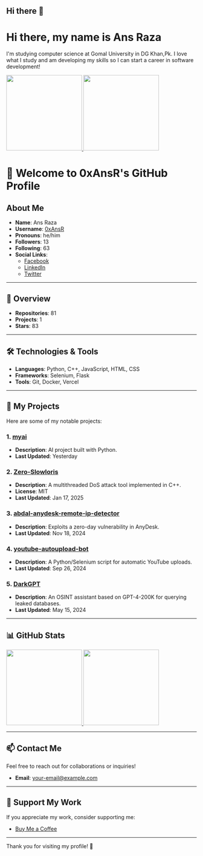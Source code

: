 ## Hi there 👋

<!--
**0xAnsR/0xAnsR** is a ✨ _special_ ✨ repository because its `README.md` (this file) appears on your GitHub profile.

Here are some ideas to get you started:

- 🔭 I’m currently working on ...
- 🌱 I’m currently learning ...
- 👯 I’m looking to collaborate on ...
- 🤔 I’m looking for help with ...
- 💬 Ask me about ...
- 📫 How to reach me: ...
- 😄 Pronouns: ...
- ⚡ Fun fact: ...
-->
# Hi there, my name is Ans Raza 

I'm studying computer science at Gomal University in DG Khan,Pk. I love what I study and am developing my skills so I can start a career in software development!  


<a href="https://github.com/0xAnsR">
  <img height="200" src="https://github-readme-stats.vercel.app/api?username=0xAnsR&show_icons=true&theme=radical&hide=contribs,prs&border_radius=10&bg_color=00000000&title_color=00ff00&text_color=ffffff&icon_color=00ff00" />
</a>
<a href="https://github.com/0xAnsR">
  <img height="200" src="https://github-readme-stats.vercel.app/api/top-langs/?username=0xAnsR&layout=compact&langs_count=8&theme=radical&bg_color=00000000&title_color=00ff00&text_color=ffffff&icon_color=00ff00" />
</a>


# 👋 Welcome to 0xAnsR's GitHub Profile

## About Me
- **Name**: Ans Raza
- **Username**: [0xAnsR](https://github.com/0xAnsR)
- **Pronouns**: he/him
- **Followers**: 13
- **Following**: 63
- **Social Links**:
  - [Facebook](https://fb.com/0xAnsR)
  - [LinkedIn](https://linkedin.com/in/ansraza)
  - [Twitter](https://twitter.com/0xans)

---

## 🚀 Overview
- **Repositories**: 81
- **Projects**: 1
- **Stars**: 83

---

## 🛠️ Technologies & Tools
- **Languages**: Python, C++, JavaScript, HTML, CSS
- **Frameworks**: Selenium, Flask
- **Tools**: Git, Docker, Vercel

---

## 📂 My Projects
Here are some of my notable projects:

### 1. [myai](https://github.com/0xAnsR/myai)
- **Description**: AI project built with Python.
- **Last Updated**: Yesterday

### 2. [Zero-Slowloris](https://github.com/0xAnsR/Zero-Slowloris)
- **Description**: A multithreaded DoS attack tool implemented in C++.
- **License**: MIT
- **Last Updated**: Jan 17, 2025

### 3. [abdal-anydesk-remote-ip-detector](https://github.com/0xAnsR/abdal-anydesk-remote-ip-detector)
- **Description**: Exploits a zero-day vulnerability in AnyDesk.
- **Last Updated**: Nov 18, 2024

### 4. [youtube-autoupload-bot](https://github.com/0xAnsR/youtube-autoupload-bot)
- **Description**: A Python/Selenium script for automatic YouTube uploads.
- **Last Updated**: Sep 26, 2024

### 5. [DarkGPT](https://github.com/0xAnsR/DarkGPT)
- **Description**: An OSINT assistant based on GPT-4-200K for querying leaked databases.
- **Last Updated**: May 15, 2024

---

## 📊 GitHub Stats
<a href="https://github.com/0xAnsR">
  <img height="200" src="https://github-readme-stats.vercel.app/api?username=0xAnsR&show_icons=true&theme=radical&hide=contribs,prs&border_radius=10&bg_color=00000000&title_color=00ff00&text_color=ffffff&icon_color=00ff00" />
</a>
<a href="https://github.com/0xAnsR">
  <img height="200" src="https://github-readme-stats.vercel.app/api/top-langs/?username=0xAnsR&layout=compact&langs_count=8&theme=radical&bg_color=00000000&title_color=00ff00&text_color=ffffff&icon_color=00ff00" />
</a>

---

## 📫 Contact Me
Feel free to reach out for collaborations or inquiries!

- **Email**: [your-email@example.com](mailto:your-email@example.com)

---

## 💖 Support My Work
If you appreciate my work, consider supporting me:
- [Buy Me a Coffee](https://www.buymeacoffee.com/0xAnsR)

---

Thank you for visiting my profile! 🚀
